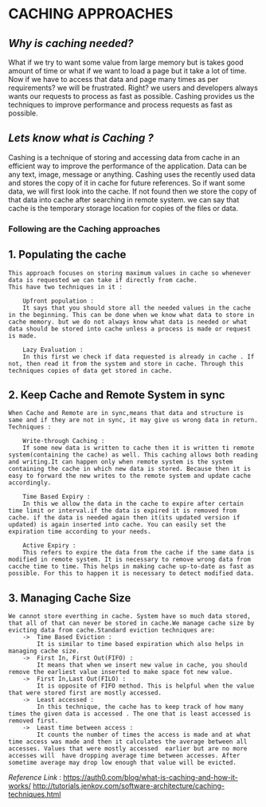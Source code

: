 # CACHING APPROACHES

## *Why is caching needed?*

What if we try to want some value from large memory but is takes good amount of time or what if we want to load a page but it take a lot of time. Now if we have to access that data and page many times as per requirements? we will be frustrated. Right? we users and developers always wants our requests to process as fast as possible. Cashing provides us the techniques to improve performance and process requests as fast as possible.

## *Lets know what is Caching ?*

Cashing is a technique of storing and accessing data from cache in an efficient way to improve the performance of the application. Data can be any text, image, message or anything. Cashing uses the recently used data and stores the copy of it in cache for future references. So if want some data, we will first look into the cache. If not found then we store the copy of that data into cache after searching in remote system.
we can say that cache is the temporary storage location for copies of the files or data.

### Following are the Caching approaches

## 1. **Populating the cache**

    This approach focuses on storing maximum values in cache so whenever data is requested we can take if directly from cache.
    This have two techniques in it : 

        Upfront population :  
        It says that you should store all the needed values in the cache in the beginning. This can be done when we know what data to store in cache memory. but we do not always know what data is needed or what data should be stored into cache unless a process is made or request is made.

        Lazy Evaluation : 
        In this first we check if data requested is already in cache . If not, then read it from the system and store in cache. Through this techniques copies of data get stored in cache. 

## 2. **Keep Cache and Remote System in sync**

    When Cache and Remote are in sync,means that data and structure is same and if they are not in sync, it may give us wrong data in return. Techniques :

        Write-through Caching :
        If some new data is written to cache then it is written ti remote system(containing the cache) as well. This caching allows both reading and writing.It can happen only when remote system is the system containing the cache in which new data is stored. Because then it is easy to forward the new writes to the remote system and update cache accordingly.

        Time Based Expiry :
        In this we allow the data in the cache to expire after certain time limit or interval.if the data is expired it is removed from cache. if the data is needed again then it(its updated version if updated) is again inserted into cache. You can easily set the expiration time according to your needs.

        Active Expiry :
        This refers to expire the data from the cache if the same data is modified in remote system. It is necessary to remove wrong data from cacche time to time. This helps in making cache up-to-date as fast as possible. For this to happen it is necessary to detect modified data.

## 3. **Managing Cache Size**

    We cannot store everthing in cache. System have so much data stored, that all of that can never be stored in cache.We manage cache size by evicting data from cache.Standard eviction techniques are:
        ->  Time Based Eviction : 
            It is similar to time based expiration which also helps in managing cache size.
        ->  First In, First Out(FIFO) :
            It means that when we insert new value in cache, you should remove the earliest value inserted to make space fot new value.
        ->  First In,Last Out(FILO) : 
            It is opposite of FIFO method. This is helpful when the value that were stored first are mostly accessed.
        ->  Least accessed : 
            In this technique, the cache has to keep track of how many times the given data is accessed . The one that is least accessed is removed first.
        ->  Least time between access :
            It counts the number of times the access is made and at what time access was made and then it calculates the average between all accesses. Values that were mostly accessed  earlier but are no more accesses will  have dropping average time between accesses. After sometime average may drop low enough that value will be evicted.

*Reference Link* :
    <https://auth0.com/blog/what-is-caching-and-how-it-works/>
    <http://tutorials.jenkov.com/software-architecture/caching-techniques.html>
